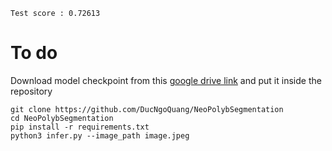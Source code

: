 ```
Test score : 0.72613
```
# To do

Download model checkpoint from this [google drive link](https://drive.google.com/drive/folders/1juhg05S8VvFXfV1wVc8raYLjJDJR0zqG?usp=sharing)
and put it inside the repository
```
git clone https://github.com/DucNgoQuang/NeoPolybSegmentation
cd NeoPolybSegmentation
pip install -r requirements.txt 
python3 infer.py --image_path image.jpeg
```